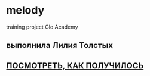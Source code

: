 # melody
training project Glo Academy
## выполнила Лилия Толстых
## <a href="https://le5ya.github.io/melody/#"> ПОСМОТРЕТЬ, КАК ПОЛУЧИЛОСЬ</a>
